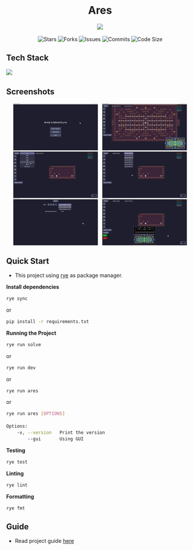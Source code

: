 <h1 align="center">Ares</h1>
<p align="center" style="font-size:16px"><strong></strong></p>
<p align="center">  
  <img src="https://raw.githubusercontent.com/catppuccin/catppuccin/main/assets/palette/macchiato.png" width="400" />
</p>

<p align="center">
  <img alt="Stars" src="https://badgen.net/github/stars/yuran1811/hcmus-ai-foundations">
  <img alt="Forks" src="https://badgen.net/github/forks/yuran1811/hcmus-ai-foundations">
  <img alt="Issues" src="https://badgen.net/github/issues/yuran1811/hcmus-ai-foundations">
  <img alt="Commits" src="https://badgen.net/github/commits/yuran1811/hcmus-ai-foundations">
  <img alt="Code Size" src="https://img.shields.io/github/languages/code-size/yuran1811/hcmus-ai-foundations">
</p>

## Tech Stack

<img src="https://skill-icons-livid.vercel.app/icons?i=py,latex&gap=60" height="36" />

## Screenshots

<div style="display:flex;gap:12px;justify-content:center">
	<img src="Source/public/screenshots/home.png" style="width:45%;max-width:380px">
	<img src="Source/public/screenshots/game.png" style="width:45%;max-width:380px">
</div>
<div style="display:flex;gap:12px;justify-content:center">
	<img src="Source/public/screenshots/pick-algo.png" style="width:45%;max-width:380px">
	<img src="Source/public/screenshots/pick-map.png" style="width:45%;max-width:380px">
</div>
<div style="display:flex;gap:12px;justify-content:center">
	<img src="Source/public/screenshots/setting.png" style="width:45%;max-width:380px">
	<img src="Source/public/screenshots/import-map.png" style="width:45%;max-width:380px">
</div>

## Quick Start

- This project using [rye](https://rye.astral.sh/) as package manager.

**Install dependencies**

```bash
rye sync
```

or

```bash
pip install -r requirements.txt
```

**Running the Project**

```bash
rye run solve
```

or

```bash
rye run dev
```

or

```bash
rye run ares
```

or

```bash
rye run ares [OPTIONS]

Options:
	-v,	--version	Print the version
		--gui		Using GUI
```

**Testing**

```bash
rye test
```

**Linting**

```bash
rye lint
```

**Formatting**

```bash
rye fmt
```

## Guide

- Read project guide [here](./Source/md/guide.md)
